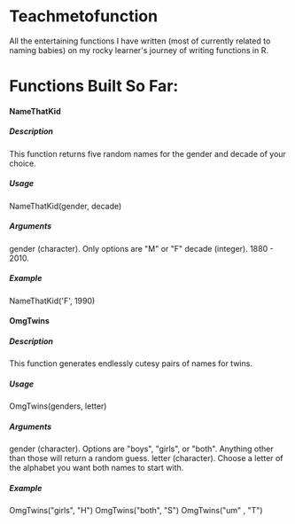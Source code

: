 # Teachmetofunction
All the entertaining functions I have written (most of currently related to naming babies) on my rocky learner's journey of writing functions in R.

# Functions Built So Far:

#### NameThatKid
##### Description
This function returns five random names for the gender and decade of your choice.
##### Usage
NameThatKid(gender, decade)
##### Arguments
 gender (character).  Only options are "M" or "F"
 decade (integer). 1880 - 2010.
##### Example
 NameThatKid('F', 1990)

#### OmgTwins
##### Description
This function generates endlessly cutesy pairs of names for twins.
##### Usage
OmgTwins(genders, letter)
##### Arguments
 gender (character).  Options are "boys", "girls", or "both".  Anything other than those will return a random guess.
 letter (character).  Choose a letter of the alphabet you want both names to start with.
##### Example
 OmgTwins("girls", "H")
 OmgTwins("both", "S")
 OmgTwins("um" , "T")
